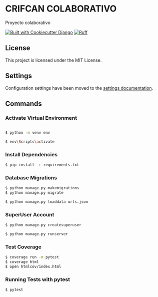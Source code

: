 # CRIFCAN COLABORATIVO

Proyecto colaborativo

[![Built with Cookiecutter Django](https://img.shields.io/badge/built%20with-Cookiecutter%20Django-ff69b4.svg?logo=cookiecutter)](https://github.com/cookiecutter/cookiecutter-django/)
[![Ruff](https://img.shields.io/endpoint?url=https://raw.githubusercontent.com/astral-sh/ruff/main/assets/badge/v2.json)](https://github.com/astral-sh/ruff)

## License

This project is licensed under the MIT License.

## Settings

Configuration settings have been moved to the [settings documentation](http://cookiecutter-django.readthedocs.io/en/latest/settings.html).

## Commands

### Activate Virtual Environment

```sh

$ python -m venv env

```

```sh
$ env\Scripts\activate
```

### Install Dependencies

```sh
$ pip install -r requirements.txt
```

### Database Migrations

```sh
$ python manage.py makemigrations
$ python manage.py migrate

```
```sh
$ python manage.py loaddata urls.json

```



### SuperUser Account

```sh
$ python manage.py createsuperuser
```


```sh
$ python manage.py runserver
```
### Test Coverage

```sh
$ coverage run -m pytest
$ coverage html
$ open htmlcov/index.html
```

### Running Tests with pytest

```sh
$ pytest
```